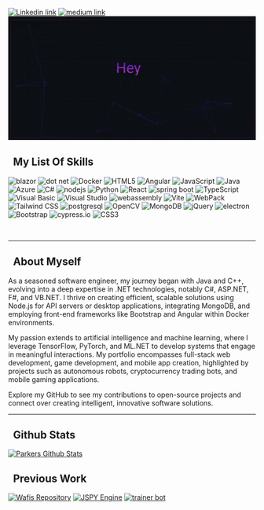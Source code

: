 <a href="https://www.linkedin.com/in/parkerbidigare/"><img src="https://img.shields.io/badge/linkedin-%230077B5.svg?style=for-the-badge&logo=linkedin&logoColor=white" alt="Linkedin link"/></a>
<a href="https://medium.com/@parkerbidigare"><img src="https://img.shields.io/badge/Medium-12100E?style=for-the-badge&logo=medium&logoColor=white" alt="medium link"/></a>
<br/>
![Hey there, I am Parker Bidigare.](https://github.com/sovr610/sovr610/raw/master/github-gif.gif)

## &nbsp; My List Of Skills

<img src="https://cdn.jsdelivr.net/gh/devicons/devicon@latest/icons/blazor/blazor-original.svg" alt="blazor" width="50" height="50" title=".NET Blazor Framework"/> <img src="https://cdn.jsdelivr.net/gh/devicons/devicon@latest/icons/dot-net/dot-net-plain-wordmark.svg" alt="dot net" width="50" height="50" title=".NET"/> <img src="https://cdn.jsdelivr.net/gh/devicons/devicon@latest/icons/docker/docker-original-wordmark.svg" alt="Docker" Width="50" height="50" title="Docker"/> <img src="https://cdn.jsdelivr.net/gh/devicons/devicon@latest/icons/html5/html5-original-wordmark.svg" alt="HTML5" width="50" height="50" title="HTML5"/> <img src="https://cdn.jsdelivr.net/gh/devicons/devicon@latest/icons/angularjs/angularjs-original.svg" alt="Angular" width="50" height="50"/> <img src="https://cdn.jsdelivr.net/gh/devicons/devicon@latest/icons/javascript/javascript-plain.svg" alt="JavaScript" width="50" height="50" title="JavaScript"/> <img src="https://cdn.jsdelivr.net/gh/devicons/devicon@latest/icons/java/java-original-wordmark.svg" alt="Java" width="50" height="50" title="Java"/> <img src="https://cdn.jsdelivr.net/gh/devicons/devicon@latest/icons/azure/azure-original-wordmark.svg" alt="Azure" width="50" height="50" title="Azure"/> <img src="https://cdn.jsdelivr.net/gh/devicons/devicon@latest/icons/csharp/csharp-original.svg" alt="C#" width="50" height="50" title="C#"/> <img src="https://cdn.jsdelivr.net/gh/devicons/devicon@latest/icons/nodejs/nodejs-original-wordmark.svg" alt="nodejs" width="50" height="50" title="node.js"/> <img src="https://cdn.jsdelivr.net/gh/devicons/devicon@latest/icons/python/python-original-wordmark.svg" alt="Python" width="50" height="50" title="Python"/> <img src="https://cdn.jsdelivr.net/gh/devicons/devicon@latest/icons/react/react-original.svg" alt="React" width="50" height="50" title="React"/> <img src="https://cdn.jsdelivr.net/gh/devicons/devicon@latest/icons/spring/spring-original.svg" alt="spring boot" width="50" height="50" title="Spring Boot"/>
<img src="https://cdn.jsdelivr.net/gh/devicons/devicon@latest/icons/typescript/typescript-original.svg" alt="TypeScript" width="50" height="50" title="TypeScript"/> <img src="https://cdn.jsdelivr.net/gh/devicons/devicon@latest/icons/visualbasic/visualbasic-original.svg" alt="Visual Basic" width="50" height="50" title="Visual Basic"/> <img src="https://cdn.jsdelivr.net/gh/devicons/devicon@latest/icons/visualstudio/visualstudio-original.svg" alt="Visual Studio" width="50" height="50" title="Visual Studio"/> <img src="https://cdn.jsdelivr.net/gh/devicons/devicon@latest/icons/wasm/wasm-original.svg" alt="webassembly" width="50" height="50" title="Web Assembly"/> <img src="https://cdn.jsdelivr.net/gh/devicons/devicon@latest/icons/vitejs/vitejs-original.svg" alt="Vite" width="50" height="50" title="Vite"/> <img src="https://cdn.jsdelivr.net/gh/devicons/devicon@latest/icons/webpack/webpack-original.svg" alt="WebPack" width="50" height="50" title="WebPack"/> <img src="https://cdn.jsdelivr.net/gh/devicons/devicon@latest/icons/tailwindcss/tailwindcss-original.svg" alt="Tailwind CSS" width="50" height="50" title="TailWind CSS"/> <img src="https://cdn.jsdelivr.net/gh/devicons/devicon@latest/icons/postgresql/postgresql-original.svg" alt="postgresql" width="50" height="50" title="postgresql"/> <img src="https://cdn.jsdelivr.net/gh/devicons/devicon@latest/icons/opencv/opencv-original-wordmark.svg" alt="OpenCV" width="50" height="50" title="OpenCV"/> <img src="https://cdn.jsdelivr.net/gh/devicons/devicon@latest/icons/mongodb/mongodb-original-wordmark.svg" alt="MongoDB" width="50" height="50" title="MongoDB"/> <img src="https://cdn.jsdelivr.net/gh/devicons/devicon@latest/icons/jquery/jquery-plain-wordmark.svg" alt="jQuery" width="50" height="50" title="jQuery"/> <img src="https://cdn.jsdelivr.net/gh/devicons/devicon@latest/icons/electron/electron-original.svg" alt="electron" width="50" height="50" title="Electron"/> <img src="https://cdn.jsdelivr.net/gh/devicons/devicon@latest/icons/bootstrap/bootstrap-original.svg" alt="Bootstrap" width="50" height="50" title="Bootstrap"/> <img src="https://cdn.jsdelivr.net/gh/devicons/devicon@latest/icons/cypressio/cypressio-plain-wordmark.svg" alt="cypress.io" width="50" height="50" title="Cypress.io"/> <img src="https://cdn.jsdelivr.net/gh/devicons/devicon@latest/icons/css3/css3-original-wordmark.svg" alt="CSS3" width="50" height="50" title="CSS3"/>
          
          
          
          
          
          
          
<br/><hr/>
## &nbsp; About Myself
As a seasoned software engineer, my journey began with Java and C++, evolving into a deep expertise in .NET technologies, notably C#, ASP.NET, F#, and VB.NET. I thrive on creating efficient, scalable solutions using Node.js for API servers or desktop applications, integrating MongoDB, and employing front-end frameworks like Bootstrap and Angular within Docker environments.

My passion extends to artificial intelligence and machine learning, where I leverage TensorFlow, PyTorch, and ML.NET to develop systems that engage in meaningful interactions. My portfolio encompasses full-stack web development, game development, and mobile app creation, highlighted by projects such as autonomous robots, cryptocurrency trading bots, and mobile gaming applications.

Explore my GitHub to see my contributions to open-source projects and connect over creating intelligent, innovative software solutions.
<br/><hr/>

## &nbsp; Github Stats
[![Parkers Github Stats](https://github-readme-stats.vercel.app/api?username=sovr610)](https://github.com/anuraghazra/github-readme-stats)

## &nbsp; Previous Work
[![Wafis Repository](https://github-readme-stats.vercel.app/api/pin/?username=sovr610&repo=Wafis&bg_color=0d1116&title_color=ce09ec&text_color=a4aacb&icon_color=007ec6)](https://github.com/anuraghazra/github-readme-stats) [![JSPY Engine](https://github-readme-stats.vercel.app/api/pin/?username=sovr610&repo=JSPY_ParkerEngine&bg_color=0d1116&title_color=ce09ec&text_color=a4aacb&icon_color=007ec6)](https://github.com/anuraghazra/github-readme-stats) [![trainer bot](https://github-readme-stats.vercel.app/api/pin/?username=sovr610&repo=trainerBot&bg_color=0d1116&title_color=ce09ec&text_color=a4aacb&icon_color=007ec6)](https://github.com/anuraghazra/github-readme-stats)

<!--
**sovr610/sovr610** is a ✨ _special_ ✨ repository because its `README.md` (this file) appears on your GitHub profile.

Here are some ideas to get you started:

- 🔭 I’m currently working on ...
- 🌱 I’m currently learning ...
- 👯 I’m looking to collaborate on ...
- 🤔 I’m looking for help with ...
- 💬 Ask me about ...
- 📫 How to reach me: ...
- 😄 Pronouns: ...
- ⚡ Fun fact: ...
-->
